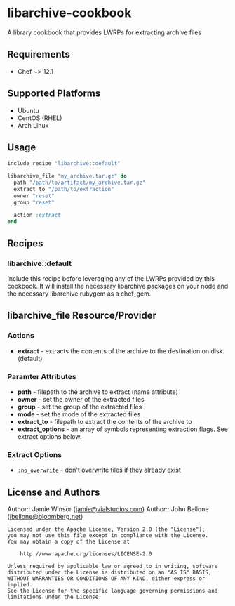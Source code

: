 # libarchive-cookbook

A library cookbook that provides LWRPs for extracting archive files

## Requirements

* Chef ~> 12.1

## Supported Platforms

* Ubuntu
* CentOS (RHEL)
* Arch Linux

## Usage

```ruby
include_recipe "libarchive::default"

libarchive_file "my_archive.tar.gz" do
  path "/path/to/artifact/my_archive.tar.gz"
  extract_to "/path/to/extraction"
  owner "reset"
  group "reset"

  action :extract
end
```

## Recipes

### libarchive::default

Include this recipe before leveraging any of the LWRPs provided by this cookbook. It will install the necessary libarchive packages on your node and the necessary libarchive rubygem as a chef_gem.

## libarchive_file Resource/Provider

### Actions

- **extract** - extracts the contents of the archive to the destination on disk. (default)

### Paramter Attributes

- **path** - filepath to the archive to extract (name attribute)
- **owner** - set the owner of the extracted files
- **group** - set the group of the extracted files
- **mode** - set the mode of the extracted files
- **extract_to** - filepath to extract the contents of the archive to
- **extract_options** - an array of symbols representing extraction flags. See extract options below.

### Extract Options

- `:no_overwrite` - don't overwrite files if they already exist

## License and Authors

Author:: Jamie Winsor (<jamie@vialstudios.com>)
Author:: John Bellone (<jbellone@bloomberg.net>)

```
Licensed under the Apache License, Version 2.0 (the "License");
you may not use this file except in compliance with the License.
You may obtain a copy of the License at

    http://www.apache.org/licenses/LICENSE-2.0

Unless required by applicable law or agreed to in writing, software
distributed under the License is distributed on an "AS IS" BASIS,
WITHOUT WARRANTIES OR CONDITIONS OF ANY KIND, either express or implied.
See the License for the specific language governing permissions and
limitations under the License.
```
